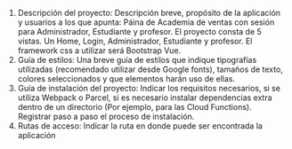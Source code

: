1. Descripción del proyecto: Descripción breve, propósito de la aplicación y usuarios a los que apunta:
Páina de Academia de ventas con sesión para Administrador, Estudiante y profesor.
El proyecto consta de 5 vistas. Un Home, Login, Administrador, Estudiante y profesor. 
El framework css a utilizar será Bootstrap Vue.
2. Guía de estilos: Una breve guía de estilos que indique tipografías utilizadas (recomendado utilizar desde Google fonts), tamaños de texto, colores seleccionados y que elementos harán uso de ellas.
3. Guía de instalación del proyecto: Indicar los requisitos necesarios, si se utiliza Webpack o Parcel, si es necesario instalar dependencias extra dentro de un directorio (Por ejemplo, para las Cloud Functions). Registrar paso a paso el proceso de instalación.
4. Rutas de acceso: Indicar la ruta en donde puede ser encontrada la aplicación
